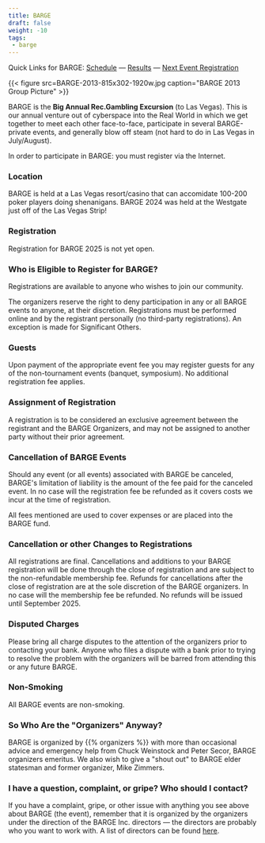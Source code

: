```yaml
---
title: BARGE
draft: false
weight: -10
tags:
 - barge
---
```

Quick Links for BARGE: [Schedule](2024-schedule) &mdash; [Results](results/) &mdash; [Next Event Registration](/register)


{{< figure src=BARGE-2013-815x302-1920w.jpg
    caption="BARGE 2013 Group Picture" >}}

              
BARGE is the
**Big Annual Rec.Gambling Excursion**
(to Las Vegas). This is our annual venture out of cyberspace into the Real World in which we get together to meet each other face-to-face, participate in several BARGE-private events, and generally blow off steam (not hard to do in Las Vegas in July/August).

In order to participate in BARGE: you must register via the Internet.

### Location

BARGE is held at a Las Vegas resort/casino that can accomidate 100-200 poker
players doing shenanigans. BARGE 2024 was held at the Westgate just off of the
Las Vegas Strip!

### Registration

Registration for BARGE 2025 is not yet open.
        
### Who is Eligible to Register for BARGE?
              
Registrations are available to anyone who wishes to join our community.

The organizers reserve the right to deny participation in any or all BARGE 
events to anyone, at their discretion.  Registrations must be performed 
online and by the registrant personally (no third-party registrations). 
An exception is made for Significant Others. 

### Guests

Upon payment of the appropriate event fee you may register guests 
for any of the non-tournament events (banquet, symposium). No additional 
registration fee applies.

### Assignment of Registration

A registration is to be considered an exclusive agreement between the 
registrant and the BARGE Organizers, and may not be assigned to 
another party without their prior agreement.

### Cancellation of BARGE Events 

Should any event (or all events) associated with BARGE be canceled, 
BARGE's limitation of liability is the amount of the fee paid for the 
canceled event. In no case will the registration fee be refunded as 
it covers costs we incur at the time of registration.

All fees mentioned are used to cover expenses or are placed into the BARGE 
fund.

### Cancellation or other Changes to Registrations

All registrations are final. Cancellations and additions to your BARGE
registration will be done through the close of registration and are
subject to the non-refundable membership fee. Refunds for cancellations
after the close of registration are at the sole discretion of the BARGE
organizers. In no case will the membership fee be refunded. No refunds
will be issued until September 2025.
       
### Disputed Charges

Please bring all charge disputes to the attention of the organizers
prior to contacting your bank. Anyone who files a dispute with a bank
prior to trying to resolve the problem with the organizers will be
barred from attending this or any future BARGE.
       
### Non-Smoking

All BARGE events are non-smoking.

### So Who Are the &quot;Organizers&quot; Anyway?

BARGE is organized by {{% organizers %}}
with more than occasional advice and emergency help from 
Chuck Weinstock and Peter Secor, BARGE organizers emeritus.  We also wish to
give a &quot;shout out&quot; to BARGE elder statesman and former organizer,
Mike Zimmers.

### I have a question, complaint, or gripe? Who should I contact?

If you have a complaint, gripe, or other issue with anything you see above
about BARGE (the event), remember that it is organized by the organizers under
the direction of the BARGE Inc. directors &mdash; the directors are probably
who you want to work with.  A list of directors can be found
[here](/inc/officers).
